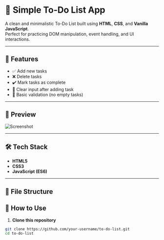 # 📝 Simple To-Do List App

A clean and minimalistic To-Do List built using **HTML**, **CSS**, and **Vanilla JavaScript**.  
Perfect for practicing DOM manipulation, event handling, and UI interactions.

---

## 🚀 Features

- ✅ Add new tasks
- ❌ Delete tasks
- ✔️ Mark tasks as complete
- 💾 Clear input after adding task
- 🧠 Basic validation (no empty tasks)

---

## 📸 Preview

![Screenshot](screenshot.png) <!-- Add a screenshot of your app here -->

---

## 🛠️ Tech Stack

- **HTML5**
- **CSS3**
- **JavaScript (ES6)**

---

## 📂 File Structure




## 🎯 How to Use

1. **Clone this repository**

```bash
git clone https://github.com/your-username/to-do-list.git
cd to-do-list

